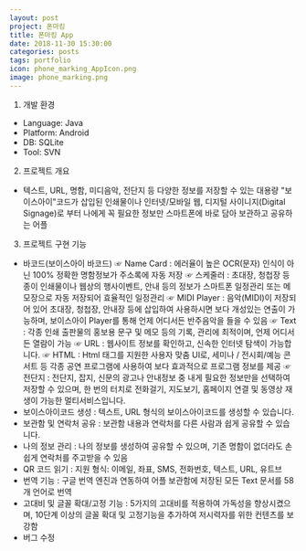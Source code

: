 ```yaml
---
layout: post
project: 폰마킹
title: 폰마킹 App
date: 2018-11-30 15:30:00 
categories: posts 
tags: portfolio
icon: phone_marking_AppIcon.png
image: phone_marking.png
---
```


1) 개발 환경  
 - Language: Java  
 - Platform: Android  
 - DB: SQLite  
 - Tool: SVN 

2) 프로젝트 개요  
 - 텍스트, URL, 명함, 미디음악, 전단지 등 다양한 정보를 저장할 수 있는 대용량 "보이스아이"코드가 
   삽입된 인쇄물이나 인터넷/모바일 웹, 디지털 사이니지(Digital Signage)로 부터 나에게 꼭 필요한 
   정보만 스마트폰에 바로 담아 보관하고 공유하는 어플

3) 프로젝트 구현 기능  
 - 바코드(보이스아이 바코드)
  ☞ Name Card : 에러율이 높은 OCR(문자) 인식이 아닌 100% 정확한 명함정보가 주소록에 자동 저장
  ☞ 스케줄러 : 초대장, 청첩장 등 종이 인쇄물이나 웹상의 행사이벤트, 안내 등의 정보가 스마트폰 일정관리 또는 메모장으로 자동 저장되어 효율적인 일정관리
  ☞ MIDI Player : 음악(MIDI)이 저장되어 있어 초대장, 청첩장, 안내장 등에 삽입하여 사용하시면 보다 개성있는 연출이 가능하며, 보이스아이 Player를 통해 언제 어디서든 반주음악을 들을 수 있음
  ☞ Text : 각종 인쇄 출판물의 홍보용 문구 및 메모 등의 기록, 관리에 최적이며, 언제 어디서든 열람이 가능
  ☞ URL : 웹사이트 정보를 확인하고, 신속한 인터넷 탐색이 가능합니다.
  ☞ HTML : Html 태그를 지원한 사용자 맞춤 UI로, 세미나 / 전시회/예능 콘서트 등 각종 공연 프로그램에 사용하여 보다 효과적으로 프로그램 정보를 제공
  ☞ 전단지 : 전단지, 잡지, 신문의 광고나 안내정보 중 내게 필요한 정보만을 선택하여 저장할 수 있으며, 한 번의 터치로 전화걸기, 지도보기, 홈페이지 연결 및 동영상 재생이 가능한 멀티서비스입니다.
 - 보이스아이코드 생성 : 텍스트, URL 형식의 보이스아이코드를 생성할 수 있습니다.
 - 보관함 및 연락처 공유 : 보관함 내용과 연락처를 다른 사람과 쉽게 공유할 수 있습니다.
 - 나의 정보 관리 : 나의 정보를 생성하여 공유할 수 있으며, 기존 명함이 없더라도 손쉽게 연락처를 주고받을 수 있음
 - QR 코드 읽기 : 지원 형식: 이메일, 좌표, SMS, 전화번호, 텍스트, URL, 유트브
 - 번역 기능 : 구글 번역 엔진과 연동하여 어플 보관함에 저장된 모든 Text 문서를 58개 언어로 번역
 - 고대비 및 글꼴 확대/고정 기능 : 5가지의 고대비를 적용하여 가독성을 향상시켰으며, 10단계 이상의 글꼴 확대 및 고정기능을 추가하여 저시력자를 위한 컨텐츠를 보강함
 - 버그 수정  
 
 
